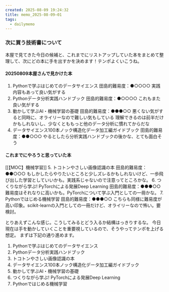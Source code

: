 ```yaml
---
created: 2025-08-09 19:24:32
title: memo_2025-08-09−01
tags:
  - dailymemo
---
```

### 次に買う技術書について
本屋で見てきた今日の候補と、これまでにリストアップしていた本をまとめて整理して、次にどの本に手を出すかを決めます！テンポよくいこうね。
#### 20250809本屋さんで見かけた本
1. Pythonで学ぶはじめてのデータサイエンス
   田島的難易度：●○○○○
   実践内容もあって良い気がする
2. Pythonデータ分析実践ハンドブック
   田島的難易度：●○○○○
   これもまた良い気がする
3. 動かして学ぶAI・機械学習の基礎
   田島的難易度：●●●○○
   悪くない気がすると同時に、オライリーなので難しい気もしている
   理解できるのは前半だけかもしれないし、少なくとももっと他のデータ分析に慣れてからだな
4. データサイエンス100本ノック構造化データ加工編ガイドブック
   田島的難易度：●●○○○
   やるとしたら分析実践ハンドブックの後かな、とても面白そう

#### これまでにやろうと思っていた本
[[【MOC】機械学習]]
5. トコトンやさしい画像認識の本
   田島的難易度：●●○○○
   もしかしたらやりたいところと少しズレるかもしれないけど、一歩飛び出した学習としていいかも。実践系じゃないので注意ってところかな。
6. つくりながら学ぶ! PyTorchによる発展Deep Learning
   田島的難易度：●●●○○
   難易度はそれなりに高いかも。PyTorchについて学ぶ入門としての一冊かな。
7. Pythonではじめる機械学習
   田島的難易度：●●●○○
   こちらも同様に難易度が高い印象。scikit-learnの入門としての一冊だけど、オライリーなので怖い。要検討。

とりあえずこんな感じ。こうしてみるとどう入るか結構はっきりするな。
今日現在は手を動かしていくことを重要視しているので、そうやってテンポを上げる想定。
まずは下記の通り進めます。
1. Pythonで学ぶはじめてのデータサイエンス
2. Pythonデータ分析実践ハンドブック
3. トコトンやさしい画像認識の本
4. データサイエンス100本ノック構造化データ加工編ガイドブック
5. 動かして学ぶAI・機械学習の基礎
6. つくりながら学ぶ! PyTorchによる発展Deep Learning
7. Pythonではじめる機械学習